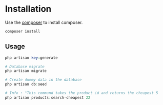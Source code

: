 # Installation

Use the [composer](https://getcomposer.org/) to install composer.

```bash
composer install
```

## Usage

```php
php artisan key:generate

# Database migrate
php artisan migrate

# Create dummy data in the database
php artisan db:seed

# Info : "This command takes the product id and returns the cheapest 5 pharmacies"
php artisan products:search-cheapest 22
```